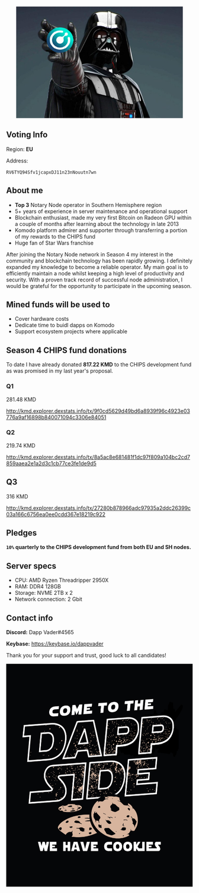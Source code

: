 <p align="center">
  <img height="300" src="./dapp_vader_kmd.png">
</p>

## Voting Info ##
Region: **EU**

Address:
```
RV6TYQ94Sfv1jcapxDJ11n23nNouutn7wn
```

## About me ##
- <b>Top 3</b> Notary Node operator in Southern Hemisphere region
- 5+ years of experience in server maintenance and operational support
- Blockchain enthusiast, made my very first Bitcoin on Radeon GPU within a couple of months after learning about the technology in late 2013
- Komodo platform admirer and supporter through transferring a portion of my rewards to the CHIPS fund
- Huge fan of Star Wars franchise

After joining the Notary Node network in Season 4 my interest in the community and blockchain technology has been rapidly growing. I definitely expanded my knowledge to become a reliable operator. My main goal is to efficiently maintain a node whilst keeping a high level of productivity and security. With a proven track record of successful node administration, I would be grateful for the opportunity to participate in the upcoming season.

## Mined funds will be used to ##
- Cover hardware costs
- Dedicate time to buidl dapps on Komodo
- Support ecosystem projects where applicable

## Season 4 CHIPS fund donations ##
To date I have already donated <b>817.22 KMD</b> to the CHIPS development fund as was promised in my last year's proposal.

### Q1 ###
281.48 KMD

http://kmd.explorer.dexstats.info/tx/9f0cd5629d49bd6a8939f96c4923e03776a9af16898b840071094c3306e84051

### Q2 ###
219.74 KMD

http://kmd.explorer.dexstats.info/tx/8a5ac8e681481f1dc97f809a104bc2cd7859aaea2e1a2d3c1cb77ce3fe1de9d5

## Q3 ##
316 KMD

http://kmd.explorer.dexstats.info/tx/27280b878966adc97935a2ddc26399c03a166c6756ea0ee0cdd367e18219c922

## Pledges ##

**`10%` quarterly to the CHIPS development fund from both EU and SH nodes.**

## Server specs ##
- CPU: AMD Ryzen Threadripper 2950X
- RAM: DDR4 128GB
- Storage: NVME 2TB x 2
- Network connection: 2 Gbit

## Contact info ##
**Discord:** Dapp Vader#4565

**Keybase:** https://keybase.io/dappvader

Thank you for your support and trust, good luck to all candidates!

<p align="center">
  <img height="600" src="./dapp_side.png">
</p>
